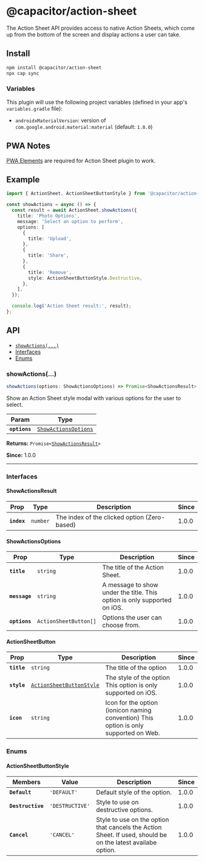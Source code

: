# @capacitor/action-sheet

The Action Sheet API provides access to native Action Sheets, which come up from the bottom of the screen and display actions a user can take.

## Install

```bash
npm install @capacitor/action-sheet
npx cap sync
```

### Variables

This plugin will use the following project variables (defined in your app's `variables.gradle` file):

- `androidxMaterialVersion`: version of `com.google.android.material:material` (default: `1.8.0`)

## PWA Notes

[PWA Elements](https://capacitorjs.com/docs/web/pwa-elements) are required for Action Sheet plugin to work.

## Example

```typescript
import { ActionSheet, ActionSheetButtonStyle } from '@capacitor/action-sheet';

const showActions = async () => {
  const result = await ActionSheet.showActions({
    title: 'Photo Options',
    message: 'Select an option to perform',
    options: [
      {
        title: 'Upload',
      },
      {
        title: 'Share',
      },
      {
        title: 'Remove',
        style: ActionSheetButtonStyle.Destructive,
      },
    ],
  });

  console.log('Action Sheet result:', result);
};
```

## API

<docgen-index>

* [`showActions(...)`](#showactions)
* [Interfaces](#interfaces)
* [Enums](#enums)

</docgen-index>

<docgen-api>
<!--Update the source file JSDoc comments and rerun docgen to update the docs below-->

### showActions(...)

```typescript
showActions(options: ShowActionsOptions) => Promise<ShowActionsResult>
```

Show an Action Sheet style modal with various options for the user
to select.

| Param         | Type                                                              |
| ------------- | ----------------------------------------------------------------- |
| **`options`** | <code><a href="#showactionsoptions">ShowActionsOptions</a></code> |

**Returns:** <code>Promise&lt;<a href="#showactionsresult">ShowActionsResult</a>&gt;</code>

**Since:** 1.0.0

--------------------


### Interfaces


#### ShowActionsResult

| Prop        | Type                | Description                                  | Since |
| ----------- | ------------------- | -------------------------------------------- | ----- |
| **`index`** | <code>number</code> | The index of the clicked option (Zero-based) | 1.0.0 |


#### ShowActionsOptions

| Prop          | Type                             | Description                                                              | Since |
| ------------- | -------------------------------- | ------------------------------------------------------------------------ | ----- |
| **`title`**   | <code>string</code>              | The title of the Action Sheet.                                           | 1.0.0 |
| **`message`** | <code>string</code>              | A message to show under the title. This option is only supported on iOS. | 1.0.0 |
| **`options`** | <code>ActionSheetButton[]</code> | Options the user can choose from.                                        | 1.0.0 |


#### ActionSheetButton

| Prop        | Type                                                                      | Description                                                                           | Since |
| ----------- | ------------------------------------------------------------------------- | ------------------------------------------------------------------------------------- | ----- |
| **`title`** | <code>string</code>                                                       | The title of the option                                                               | 1.0.0 |
| **`style`** | <code><a href="#actionsheetbuttonstyle">ActionSheetButtonStyle</a></code> | The style of the option This option is only supported on iOS.                         | 1.0.0 |
| **`icon`**  | <code>string</code>                                                       | Icon for the option (ionicon naming convention) This option is only supported on Web. | 1.0.0 |


### Enums


#### ActionSheetButtonStyle

| Members           | Value                      | Description                                                                                                 | Since |
| ----------------- | -------------------------- | ----------------------------------------------------------------------------------------------------------- | ----- |
| **`Default`**     | <code>'DEFAULT'</code>     | Default style of the option.                                                                                | 1.0.0 |
| **`Destructive`** | <code>'DESTRUCTIVE'</code> | Style to use on destructive options.                                                                        | 1.0.0 |
| **`Cancel`**      | <code>'CANCEL'</code>      | Style to use on the option that cancels the Action Sheet. If used, should be on the latest availabe option. | 1.0.0 |

</docgen-api>
